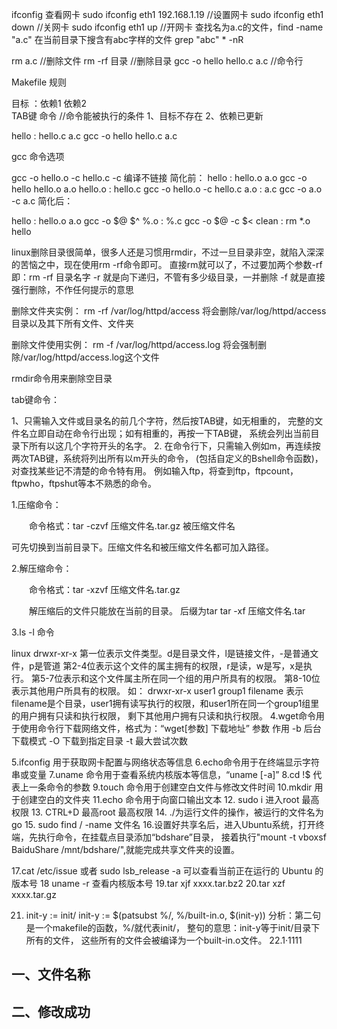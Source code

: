 ifconfig 查看网卡
sudo ifconfig eth1 192.168.1.19  //设置网卡
sudo ifconfig eth1 down //关网卡
sudo ifconfig eth1 up //开网卡
查找名为a.c的文件，find -name "a.c"
在当前目录下搜含有abc字样的文件 grep "abc" * -nR

rm a.c //删除文件
rm -rf 目录 //删除目录
gcc -o hello hello.c a.c //命令行

Makefile 规则

目标 ：依赖1 依赖2  
TAB键	命令		//命令能被执行的条件 1、目标不存在 2、依赖已更新

hello : hello.c a.c
	gcc -o hello hello.c a.c
	
gcc 命令选项

gcc -o hello.o -c hello.c
-c 编译不链接 
简化前：
hello : hello.o a.o
	gcc -o hello hello.o a.o
hello.o : hello.c
	gcc -o hello.o -c hello.c
a.o	: a.c
	gcc -o a.o -c a.c
简化后：

hello : hello.o a.o
	gcc -o $@ $^
%.o : %.c
	gcc -o $@ -c $<
clean :
	rm *.o hello

linux删除目录很简单，很多人还是习惯用rmdir，不过一旦目录非空，就陷入深深的苦恼之中，现在使用rm -rf命令即可。
直接rm就可以了，不过要加两个参数-rf 即：rm -rf 目录名字
-r 就是向下递归，不管有多少级目录，一并删除
-f 就是直接强行删除，不作任何提示的意思

删除文件夹实例：
rm -rf /var/log/httpd/access
将会删除/var/log/httpd/access目录以及其下所有文件、文件夹

删除文件使用实例：
rm -f /var/log/httpd/access.log
将会强制删除/var/log/httpd/access.log这个文件



rmdir命令用来删除空目录

tab键命令：

1、只需输入文件或目录名的前几个字符，然后按TAB键，如无相重的，
完整的文件名立即自动在命令行出现；如有相重的，再按一下TAB键，
系统会列出当前目录下所有以这几个字符开头的名字。 
2. 在命令行下，只需输入例如m，再连续按两次TAB键，系统将列出所有以m开头的命令，
(包括自定义的Bshell命令函数)，对查找某些记不清楚的命令特有用。
例如输入ftp，将查到ftp，ftpcount，ftpwho，ftpshut等本不熟悉的命令。

1.压缩命令：

　　命令格式：tar  -czvf   压缩文件名.tar.gz   被压缩文件名

  可先切换到当前目录下。压缩文件名和被压缩文件名都可加入路径。

2.解压缩命令：

　　命令格式：tar  -xzvf   压缩文件名.tar.gz

　　解压缩后的文件只能放在当前的目录。
后缀为tar
    tar -xf 压缩文件名.tar

3.ls -l 命令

linux drwxr-xr-x
第一位表示文件类型。d是目录文件，l是链接文件，-是普通文件，p是管道
第2-4位表示这个文件的属主拥有的权限，r是读，w是写，x是执行。
第5-7位表示和这个文件属主所在同一个组的用户所具有的权限。
第8-10位表示其他用户所具有的权限。
如：
drwxr-xr-x   user1  group1       filename
表示filename是个目录，user1拥有读写执行的权限，和user1所在同一个group1组里的用户拥有只读和执行权限，
剩下其他用户拥有只读和执行权限。
4.wget命令用于使用命令行下载网络文件，格式为：“wget[参数] 下载地址”
参数 作用
-b   后台下载模式
-O   下载到指定目录
-t   最大尝试次数

5.ifconfig 用于获取网卡配置与网络状态等信息
6.echo命令用于在终端显示字符串或变量
7.uname 命令用于查看系统内核版本等信息，“uname [-a]”
8.cd !$ 代表上一条命令的参数
9.touch 命令用于创建空白文件与修改文件时间
10.mkdir 用于创建空白的文件夹
11.echo 命令用于向窗口输出文本
12. sudo i 进入root 最高权限
13. CTRL+D 最高root 最高权限
14. ./为运行文件的操作，被运行的文件名为go
15. sudo find / -name 文件名
16.设置好共享名后，进入Ubuntu系统，打开终端，先执行命令，在挂载点目录添加“bdshare”目录，
接着执行"mount -t vboxsf BaiduShare /mnt/bdshare/",就能完成共享文件夹的设置。

17.cat /etc/issue 或者 sudo lsb_release -a 可以查看当前正在运行的 Ubuntu 的版本号
18 uname -r 查看内核版本号
19.tar xjf xxxx.tar.bz2
20.tar xzf xxxx.tar.gz

21. init-y := init/
init-y := $(patsubst %/, %/built-in.o, $(init-y))
分析：第二句是一个makefile的函数，%/就代表init/，
整句的意思：init-y等于init/目录下所有的文件，
这些所有的文件会被编译为一个built-in.o文件。
22.1·1111
## 一、文件名称
## 二、修改成功
